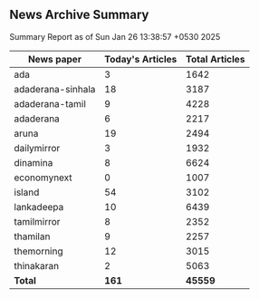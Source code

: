<!-- @format -->
## News Archive Summary

Summary Report as of Sun Jan 26 13:38:57 +0530 2025

| News paper         | Today's Articles | Total Articles |
|--------------------|------------------|----------------|
| ada               | 3          | 1642        |
| adaderana-sinhala               | 18          | 3187        |
| adaderana-tamil               | 9          | 4228        |
| adaderana               | 6          | 2217        |
| aruna               | 19          | 2494        |
| dailymirror               | 3          | 1932        |
| dinamina               | 8          | 6624        |
| economynext               | 0          | 1007        |
| island               | 54          | 3102        |
| lankadeepa               | 10          | 6439        |
| tamilmirror               | 8          | 2352        |
| thamilan               | 9          | 2257        |
| themorning               | 12          | 3015        |
| thinakaran               | 2          | 5063        |
| **Total**          | **161**      | **45559** |

